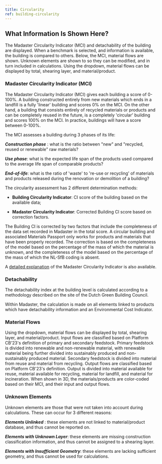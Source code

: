 ```yaml
---
title: Circularity
ref: building-circularity
---
```

## What Information Is Shown Here?
The Madaster Circularity Indicator (MCI) and detachability of the building are displayed. When a benchmark is selected, and information is available, the building is compared to others. Below, the MCI, material flows are shown. Unknown elements are shown to so they can be modified, and in turn included in calculations. Using the dropdown, material flows can be displayed by total, shearing layer, and material/product. 

### Madaster Circularity Indicator (MCI) 
The Madaster Circularity Indicator (MCI) gives each building a score of 0-100%. A building constructed entirely from new materials which ends in a landfill is a fully 'linear' building and scores 0% on the MCI. On the other hand, a building that consists entirely of recycled materials or products and can be completely reused in the future, is a completely 'circular' building and scores 100% on the MCI. In practice, buildings will have a score between 0-100%. 

The MCI assesses a building during 3 phases of its life: 

__*Construction phase*__ : what is the ratio between "new" and "recycled, reused or renewable" raw materials? 

__*Use phase*__: what is the expected life span of the products used compared to the average life span of comparable products? 

__*End-of-life*__: what is the ratio of 'waste' to 're-use or recycling' of materials and products released during the renovation or demolition of a building? 

The circularity assessment has 2 different determination methods: 

- **Building Circularity Indicator**: CI score of the building based on the available data; 

- **Madaster Circularity Indicator**: Corrected Building CI score based on correction factors. 

The Building CI is corrected by two factors that include the completeness of the data set recorded in Madaster in the total score. A circular building and associated Materials Passport only works for products and materials that have been properly recorded. The correction is based on the completeness of the model based on the percentage of the mass of which the material is unknown, and the completeness of the model based on the percentage of the mass of which the NL-SfB coding is absent. 

A <a href="/files/en/Madaster - Circularity Indicator explained.pdf" target="_blank">detailed explanation</a> of the Madaster Circularity Indicator is also available. 

### Detachability 
The detachability index at the building level is calculated according to a methodology described on the site of the Dutch Green Building Council. 

Within Madaster, the calculation is made on all elements linked to products which have detachability information and an Environmental Cost Indicator. 

### Material Flows 
Using the dropdown, material flows can be displayed by total, shearing layer, and material/product. Input flows are classified based on Platform CB'23's definition of primary and secondary feedstock. Primary feedstock is divided into renewable and non-renewable material, with renewable material being further divided into sustainably produced and non-sustainably produced material. Secondary feedstock is divided into material from reuse and material from recycling. Output flows are classified based on Platform CB'23's definition. Output is divided into material available for reuse, material available for recycling, material for landfill, and material for incineration. When shown in 3D, the materials/products are color-coded based on their MCI, and their input and output flows. 

### Unknown Elements 
Unknown elements are those that were not taken into account during calculations. These can occur for 3 different reasons: 

__*Elements Unlinked*__ : these elements are not linked to material/product database, and thus cannot be reported on. 

__*Elements with Unknown Layer*__: these elements are missing construction classification information, and thus cannot be assigned to a shearing layer. 

__*Elements with Insufficient Geometry*__: these elements are lacking sufficient geometry, and thus cannot be used for calculations. 
